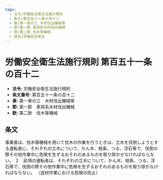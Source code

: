 ```yaml
---
tags:
  - 法令/労働安全衛生法施行規則
  - 条文/第百五十一条の百十二
  - 章/第一章の三_木材伐出機械等
  - 節/第一節_車両系木材伐出機械
  - 款/第二款_伐木等機械
  - 体系/労働安全衛生
---
```

# 労働安全衛生法施行規則 第百五十一条の百十二

- **法令:** 労働安全衛生法施行規則
- **条文番号:** 第百五十一条の百十二
- **章:** 第一章の三　木材伐出機械等
- **節:** 第一節　車両系木材伐出機械
- **款:** 第二款　伐木等機械

## 条文
事業者は、伐木等機械を用いて伐木の作業を行うときは、立木を伐倒しようとする運転者に、それぞれの立木について、かん木、枝条、つる、浮石等で、伐倒の際その他作業中に危険を生ずるおそれのあるものを取り除かせなければならない。
２　前項の運転者は、それぞれの立木について、かん木、枝条、つる、浮石等で、伐倒の際その他作業中に危険を生ずるおそれのあるものを取り除かなければならない。
（造材作業における危険の防止）

